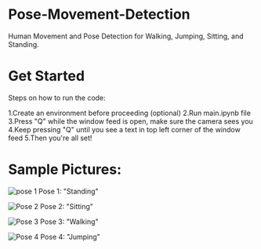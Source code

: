 # Pose-Movement-Detection
Human Movement and Pose Detection for Walking, Jumping, Sitting, and Standing.

# Get Started
Steps on how to run the code:

1.Create an environment before proceeding (optional)
2.Run main.ipynb file
3.Press "Q" while the window feed is open, make sure the camera sees you
4.Keep pressing "Q" until you see a text in top left corner of the window feed
5.Then you're all set!

# Sample Pictures: 


![pose 1](https://github.com/user-attachments/assets/a3d92896-1bc2-4e9c-a6e4-40674de45855)
Pose 1: "Standing"        

![Pose 2](https://github.com/user-attachments/assets/c6b14dd1-a3f8-41cf-b45a-7bf4f570ac55)
Pose 2: "Sitting"

![Pose 3](https://github.com/user-attachments/assets/c89a14cf-cd18-4bea-968c-6bb7b8ed8e61)
Pose 3: "Walking"

![Pose 4](https://github.com/user-attachments/assets/25e6f531-ded3-4fd6-aed4-ef4a23b2603d)
Pose 4: "Jumping"
